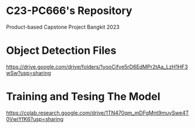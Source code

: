 # C23-PC666's Repository
Product-based Capstone Project Bangkit 2023

# Object Detection Files
https://drive.google.com/drive/folders/1yooCifve5rD6EdMPr2tAa_LzH1HF3wSw?usp=sharing

# Training and Tesing The Model
https://colab.research.google.com/drive/1TN470qm_mDFgMnt9muySwe4T0VwiYfK6?usp=sharing
